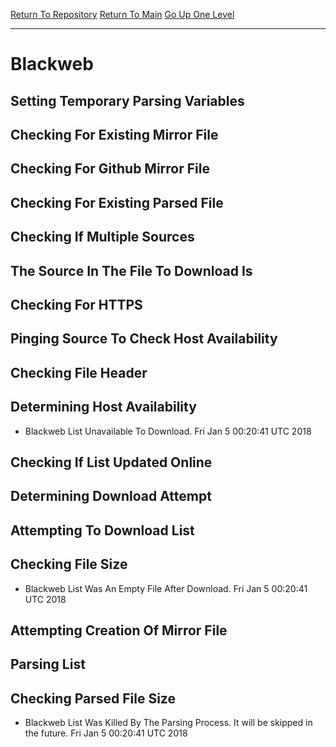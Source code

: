 [Return To Repository](https://github.com/deathbybandaid/piholeparser/)
[Return To Main](https://github.com/deathbybandaid/piholeparser/blob/master/RecentRunLogs/Mainlog.md)
[Go Up One Level](https://github.com/deathbybandaid/piholeparser/blob/master/RecentRunLogs/TopLevelScripts/30-Processing-Blacklists.md)
____________________________________
# Blackweb
## Setting Temporary Parsing Variables
## Checking For Existing Mirror File
## Checking For Github Mirror File
## Checking For Existing Parsed File
## Checking If Multiple Sources
## The Source In The File To Download Is
## Checking For HTTPS
## Pinging Source To Check Host Availability
## Checking File Header
## Determining Host Availability
* Blackweb List Unavailable To Download. Fri Jan 5 00:20:41 UTC 2018
## Checking If List Updated Online
## Determining Download Attempt
## Attempting To Download List
## Checking File Size
* Blackweb List Was An Empty File After Download. Fri Jan 5 00:20:41 UTC 2018
## Attempting Creation Of Mirror File
## Parsing List
## Checking Parsed File Size
* Blackweb List Was Killed By The Parsing Process. It will be skipped in the future. Fri Jan 5 00:20:41 UTC 2018
